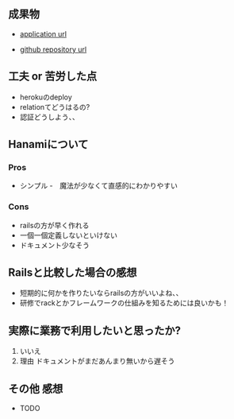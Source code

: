 ## 成果物

- [application url](https://articlecle.herokuapp.com/articles/new)

- [github repository url](https://github.com/KentaYoshitani/articlecle)

## 工夫 or 苦労した点

- herokuのdeploy
- relationてどうはるの?
- 認証どうしよう、、

## Hanamiについて

### Pros

- シンプル
-　魔法が少なくて直感的にわかりやすい

### Cons

- railsの方が早く作れる
- 一個一個定義しないといけない
- ドキュメント少なそう

## Railsと比較した場合の感想

- 短期的に何かを作りたいならrailsの方がいいよね、、
- 研修でrackとかフレームワークの仕組みを知るためには良いかも！

## 実際に業務で利用したいと思ったか?

1. いいえ
2. 理由 ドキュメントがまだあんまり無いから遅そう

## その他 感想

- TODO
